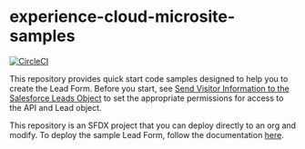 # **experience-cloud-microsite-samples**

[![CircleCI](https://circleci.com/gh/forcedotcom/experience-cloud-microsite-samples/tree/main.svg?style=svg&circle-token=b99c7ee466fa35bd24023980d777d027c0d000be)](https://circleci.com/gh/forcedotcom/experience-cloud-microsite-samples/tree/main)

This repository provides quick start code samples designed to help you to create the Lead Form. Before you start, see [Send Visitor Information to the Salesforce Leads Object](https://help.salesforce.com/s/articleView?id=sf.networks_microsites_lead_form.htm&type=5) to set the appropriate permissions for access to the API and Lead object.

This repository is an SFDX project that you can deploy directly to an org and modify.  To deploy the sample Lead Form, follow the documentation [here](./docs/LEAD_FORM.md).